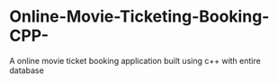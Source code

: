 # Online-Movie-Ticketing-Booking-CPP-
A online movie ticket booking application built using c++ with entire database

